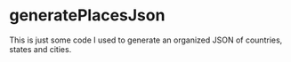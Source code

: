 # generatePlacesJson
This is just some code I used to generate an organized JSON of countries, states and cities.
